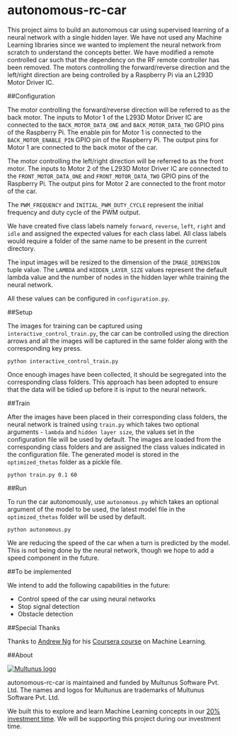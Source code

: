 # autonomous-rc-car

This project aims to build an autonomous car using supervised learning of a neural network with a single hidden layer. We have not used any Machine Learning libraries since we wanted to implement the neural network from scratch to understand the concepts better. We have modified a remote controlled car such that the dependency on the RF remote controller has been removed. The motors controlling the forward/reverse direction and the left/right direction are being controlled by a Raspberry Pi via an L293D Motor Driver IC.

##Configuration

The motor controlling the forward/reverse direction will be referred to as the back motor. The inputs to Motor 1 of the L293D Motor Driver IC are connected to the ```BACK_MOTOR_DATA_ONE``` and ```BACK_MOTOR_DATA_TWO``` GPIO pins of the Raspberry Pi. The enable pin for Motor 1 is connected to the ```BACK_MOTOR_ENABLE_PIN``` GPIO pin of the Raspberry Pi. The output pins for Motor 1 are connected to the back motor of the car.

The motor controlling the left/right direction will be referred to as the front motor. The inputs to Motor 2 of the L293D Motor Driver IC are connected to the ```FRONT_MOTOR_DATA_ONE``` and ```FRONT_MOTOR_DATA_TWO``` GPIO pins of the Raspberry Pi. The output pins for Motor 2 are connected to the front motor of the car.

The ```PWM_FREQUENCY``` and ```INITIAL_PWM_DUTY_CYCLE``` represent the initial frequency and duty cycle of the PWM output.

We have created five class labels namely ```forward```, ```reverse```, ```left```, ```right``` and ```idle``` and assigned the expected values for each class label. All class labels would require a folder of the same name to be present in the current directory.

The input images will be resized to the dimension of the ```IMAGE_DIMENSION``` tuple value. The ```LAMBDA``` and ```HIDDEN_LAYER_SIZE``` values represent the default lambda value and the number of nodes in the hidden layer while training the neural network.

All these values can be configured in ```configuration.py```.

##Setup

The images for training can be captured using ```interactive_control_train.py```, the car can be controlled using the direction arrows and all the images will be captured in the same folder along with the corresponding key press.

```
python interactive_control_train.py
```

Once enough images have been collected, it should be segregated into the corresponding class folders. This approach has been adopted to ensure that the data will be tidied up before it is input to the neural network.

##Train

After the images have been placed in their corresponding class folders, the neural network is trained using ```train.py``` which takes two optional arguments - ```lambda``` and ```hidden layer size```, the values set in the configuration file will be used by default. The images are loaded from the corresponding class folders and are assigned the class values indicated in the configuration file. The generated model is stored in the ```optimized_thetas``` folder as a pickle file.

```
python train.py 0.1 60
```

##Run

To run the car autonomously, use ```autonomous.py``` which takes an optional argument of the model to be used, the latest model file in the ```optimized_thetas``` folder will be used by default.

```
python autonomous.py
```

We are reducing the speed of the car when a turn is predicted by the model. This is not being done by the neural network, though we hope to add a speed component in the future.

##To be implemented

We intend to add the following capabilities in the future:
* Control speed of the car using neural networks
* Stop signal detection
* Obstacle  detection

##Special Thanks

Thanks to [Andrew Ng](http://www.andrewng.org/) for his [Coursera course](http://www.coursera.org/learn/machine-learning) on Machine Learning.

##About

[![Multunus logo](https://camo.githubusercontent.com/c0701d8866d0962ddc36db56dbf1ce93d712800e/68747470733a2f2f73332e616d617a6f6e6177732e636f6d2f6d756c74756e75732d696d616765732f4d756c74756e75735f4c6f676f5f566563746f725f726573697a65642e706e67)](http://www.multunus.com/)

autonomous-rc-car is maintained and funded by Multunus Software Pvt. Ltd.
The names and logos for Multunus are trademarks of Multunus Software Pvt. Ltd.

We built this to explore and learn Machine Learning concepts in our [20% investment time](http://www.multunus.com/blog/2016/01/20-investment-time-background-story/). We will be supporting this project during our investment time.
